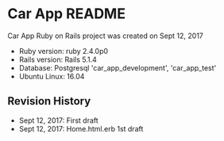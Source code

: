 # Car App README
Car App Ruby on Rails project was created on Sept 12, 2017<br />
* Ruby version: ruby 2.4.0p0
* Rails version: Rails 5.1.4
* Database: Postgresql 'car_app_development', 'car_app_test'
* Ubuntu Linux: 16.04

## Revision History
* Sept 12, 2017: First draft
* Sept 12, 2017: Home.html.erb 1st draft
